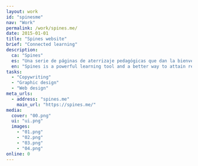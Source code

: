 ```yaml
---
layout: work
id: "spinesme"
nav: "Work"
permalink: /work/spines.me/
date: 2015-01-01
title: "Spines website"
brief: "Connected learning"
description:
  ca: "Spines"
  es: "Una serie de páginas de aterrizaje pedagógicas que dan la bienvenida y explican la filosofía de Spines, los motivos para usar la aplicación y ofrecen algunas técnicas de aprendizaje que puedes poner en práctica inmediatamente."
  en: "Spines is a powerful learning tool and a better way to attain real knowledge. Flexible enough to use in any kind of learning endeavour, Spines helps the students to perform and the teachers to instruct.<br><br>Spines combines nicely with college and university courses and nurtures the organization, teamwork and personal development that is often required for learning. Find out how Spines can help your institution."
tasks:
  - "Copywriting"
  - "Graphic design"
  - "Web design"
meta_urls:
  - address: "spines.me"
    main_url: "https://spines.me/"
media:
  cover: "00.png"
  ui: "ui.png"
  images:
    - "01.png"
    - "02.png"
    - "03.png"
    - "04.png"
online: 0
---
```

